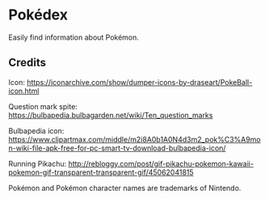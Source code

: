 # Pokédex
Easily find information about Pokémon.

## Credits

Icon: https://iconarchive.com/show/dumper-icons-by-draseart/PokeBall-icon.html

Question mark spite: https://bulbapedia.bulbagarden.net/wiki/Ten_question_marks

Bulbapedia icon: https://www.clipartmax.com/middle/m2i8A0b1A0N4d3m2_pok%C3%A9mon-wiki-file-apk-free-for-pc-smart-tv-download-bulbapedia-icon/

Running Pikachu: http://rebloggy.com/post/gif-pikachu-pokemon-kawaii-pokemon-gif-transparent-transparent-gif/45062041815

Pokémon and Pokémon character names are trademarks of Nintendo.